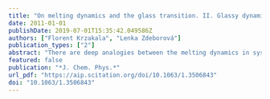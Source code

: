 ```yaml
---
title: "On melting dynamics and the glass transition. II. Glassy dynamics as a melting process"
date: 2011-01-01
publishDate: 2019-07-01T15:35:42.049586Z
authors: ["Florent Krzakala", "Lenka Zdeborová"]
publication_types: ["2"]
abstract: "There are deep analogies between the melting dynamics in systems with a first-order phase transition and the dynamics from equilibrium in super-cooled liquids. For a class of Ising spin models undergoing a first-order transition—namely p-spin models on the so-called Nishimori line—it can be shown that the melting dynamics can be exactly mapped to the equilibrium dynamics. In this mapping the dynamical—or mode-coupling—glass transition corresponds to the spinodal point, while the Kauzmann transition corresponds to the first-order phase transition itself. Both in mean field and finite dimensional models this mapping provides an exact realization of the random first-order theory scenario for the glass transition. The corresponding glassy phenomenology can then be understood in the framework of a standard first-order phase transition."
featured: false
publication: "*J. Chem. Phys.*"
url_pdf: "https://aip.scitation.org/doi/10.1063/1.3506843"
doi: "10.1063/1.3506843"
---
```


